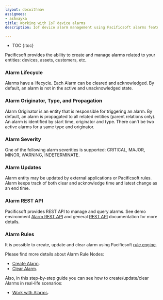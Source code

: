 ```yaml
---
layout: docwithnav
assignees:
- ashvayka
title: Working with IoT device alarms
description: IoT device alarm management using Pacificsoft alarms feature

---
```


* TOC
{:toc}

Pacificsoft provides the ability to create and manage alarms related to your entities: devices, assets, customers, etc.

### Alarm Lifecycle

Alarms have a lifecycle. Each Alarm can be cleared and acknowledged. By default, an alarm is not in the active and unacknowledged state.

### Alarm Originator, Type, and Propagation

Alarm Originator is an entity that is responsible for triggering an alarm. By default, an alarm is propagated to all related entities (parent relations only).
An alarm is identified by start time, originator and type. There can't be two active alarms for a same type and originator.

### Alarm Severity

One of the following alarm severities is supported: CRITICAL, MAJOR, MINOR, WARNING, INDETERMINATE.

### Alarm Updates

Alarm entity may be updated by external applications or Pacificsoft rules. Alarm keeps track of both clear and acknowledge time and latest change as an end time.

### Alarm REST API

Pacificsoft provides REST API to manage and query alarms. See demo environment [Alarm REST API](https://demo.thingsboard.io/swagger-ui.html#/alarm-controller) and general [REST API](/docs/reference/rest-api/) documentation for more details.

### Alarm Rules
It is possible to create, update and clear alarm using Pacificsoft [rule engine](/docs/user-guide/rule-engine-2-0/re-getting-started/).

Please find more details about Alarm Rule Nodes:

- [Create Alarm](/docs/user-guide/rule-engine-2-0/action-nodes/#create-alarm-node).
- [Clear Alarm](/docs/user-guide/rule-engine-2-0/action-nodes/#clear-alarm-node).

Also, in this step-by-step guide you can see how to create/update/clear Alarms in real-life scenarios:

- [Work with Alarms](/docs/user-guide/rule-engine-2-0/tutorials/create-clear-alarms/).

    

